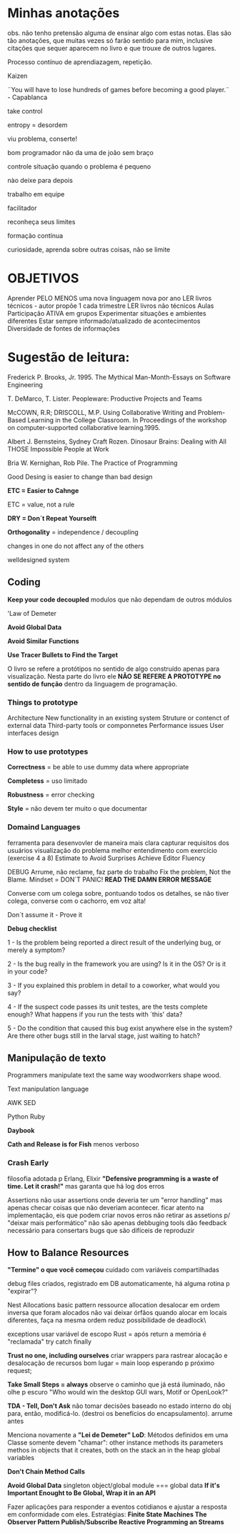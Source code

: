 # Minhas anotações

obs. não tenho pretensão alguma de ensinar algo com estas notas. Elas são tão anotações, que muitas vezes só farão sentido para mim, inclusive citações que sequer aparecem no livro e que trouxe de outros lugares.



Processo contínuo de aprendiazagem, repetição.

Kaizen

¨You will have to lose hundreds of games before becoming a good player.¨ - Capablanca

take control

entropy = desordem

viu problema, conserte!

bom programador não da uma de joão sem braço

controle situação quando o problema é pequeno

nào deixe para depois

trabalho em equipe

facilitador

reconheça seus limites

formação contínua

curiosidade, aprenda sobre outras coisas, não se limite



# OBJETIVOS

Aprender PELO MENOS uma nova linguagem nova por ano
LER livros técnicos - autor propõe 1 cada trimestre
LER livros não técnicos
Aulas
Participação ATIVA em grupos
Experimentar situações e ambientes diferentes
Estar sempre informado/atualizado de acontecimentos
Diversidade de fontes de informações



# Sugestão de leitura:

Frederick P. Brooks, Jr. 1995. The Mythical Man-Month-Essays on Software Engineering

T. DeMarco, T. Lister. Peopleware: Productive Projects and Teams

McCOWN, R.R; DRISCOLL, M.P. Using Collaborative Writing and Problem-Based Learning in the College Classroom. In Proceedings of the workshop on computer-supported collaborative learning.1995.

Albert J. Bernsteins, Sydney Craft Rozen. Dinosaur Brains: Dealing with All THOSE Impossible People at Work

Bria W. Kernighan, Rob Pile. The Practice of Programming

Good Desing is easier to change than bad design



**ETC = Easier to Cahnge**

ETC = value, not a rule

**DRY = Don´t Repeat Yourselft**

**Orthogonality** = independence / decoupling

changes in one do not affect any of the others

welldesigned system




## Coding

**Keep your code decoupled**
modulos que não dependam de outros módulos

'Law of Demeter

**Avoid Global Data**

**Avoid Similar Functions**

**Use Tracer Bullets to Find the Target**

O livro se refere a protótipos no sentido de algo construído apenas para visualização.
Nesta parte do livro ele **NÃO SE REFERE A PROTOTYPE no sentido de função** dentro da linguagem de programação.



### Things to prototype

Architecture
New functionality in an existing system
Struture or contenct of external data
Third-party tools or componnetes
Performance issues
User interfaces design


### How to use prototypes

**Correctness** = be able to use dummy data where appropriate

**Completess** = uso limitado

**Robustness** = error checking

**Style** = não devem ter muito o que documentar


### Domaind Languages

ferramenta para desenvovler de maneira mais clara
capturar requisitos dos usuários
visualização do problema
melhor entendimento com exercício (exercise 4 a 8)
Estimate to Avoid Surprises
Achieve Editor Fluency

DEBUG
Arrume, não reclame, faz parte do trabalho
Fix the problem, Not the Blame.
Mindset = DON´T PANIC!
**READ THE DAMN ERROR MESSAGE**

Converse com um colega sobre, pontuando todos os detalhes, se não tiver colega, converse com o cachorro, em voz alta!

Don´t assume it - Prove it

**Debug checklist**

1 - Is the problem being reported a direct result of the underlying bug, or merely a symptom?

2 - Is the bug really in the framework you are using? Is it in the OS? Or is it in your code?

3 - If you explained this problem in detail to a coworker, what would you say?

4 - If the suspect code passes its unit testes, are the tests complete enough? What happens if you run the tests with ´this' data?

5 - Do the condition that caused this bug exist anywhere else in the system? Are there other bugs still in the larval stage, just waiting to hatch?




## Manipulação de texto

Programmers manipulate text the same way woodworrkers shape wood.

Text manipulation language

AWK SED

Python Ruby



**Daybook**

**Cath and Release is for Fish**
menos verboso


### Crash Early

filosofia adotada p Erlang, Elixir
**"Defensive programming is a waste of time. Let it crash!"**
mas garanta que há log dos erros

Assertions
não usar assertions onde deveria ter um "error handling"
mas apenas checar coisas que não deveriam acontecer.
ficar atento na implementação, eis que podem criar novos erros
não retirar as assetions p/ "deixar mais performático"
não são apenas debbuging tools
dão feedback necessário para consertars bugs que são difíceis de reproduzir


## How to Balance Resources

**"Termine" o que você começou**
cuidado com variáveis compartilhadas

debug files criados, registrado em DB automaticamente, há alguma rotina p "expirar"?

Nest Allocations
basic pattern ressource allocation
desalocar em ordem inversa que foram alocados
não vai deixar órfãos
quando alocar em locais diferentes, faça na mesma ordem
reduz possibilidade de deadlock\

exceptions
usar variável de escopo
Rust = após return a memória é "reclamada"
try catch finally


**Trust no one, including ourselves**
criar wrappers para rastrear alocação e desalocação de recursos
bom lugar = main loop esperando p próximo request;

**Take Small Steps = always**
observe o caminho que já está iluminado, não olhe p escuro
"Who would win the desktop GUI wars, Motif or OpenLook?"


**TDA - Tell, Don't Ask**
não tomar decisões baseado no estado interno do obj para, então, modificá-lo. (destroi os benefícios do encapsulamento).
arrume antes

Menciona novamente a **"Lei de Demeter" LoD**:
Métodos definidos em uma Classe somente devem "chamar":
  other instance methods
  its parameters
  methos in objects that it creates, both on the stack an in the heap
  global variables


**Don't Chain Method Calls**

**Avoid Global Data**
singleton object/global module === global data
**If it's Important Enought to Be Global, Wrap it in an API**


Fazer aplicações para responder a eventos cotidianos e ajustar a resposta em conformidade com eles.
Estratégias:
  **Finite State Machines
  The Observer Pattern
  Publish/Subscribe
  Reactive Programming an Streams**
